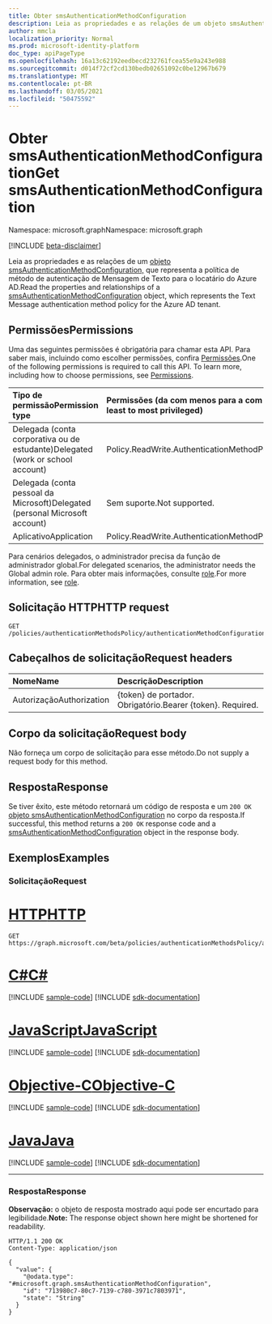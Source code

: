 ```yaml
---
title: Obter smsAuthenticationMethodConfiguration
description: Leia as propriedades e as relações de um objeto smsAuthenticationMethodConfiguration.
author: mmcla
localization_priority: Normal
ms.prod: microsoft-identity-platform
doc_type: apiPageType
ms.openlocfilehash: 16a13c62192eedbecd232761fcea55e9a243e988
ms.sourcegitcommit: d014f72cf2cd130bedb02651092c0be12967b679
ms.translationtype: MT
ms.contentlocale: pt-BR
ms.lasthandoff: 03/05/2021
ms.locfileid: "50475592"
---
```

# <a name="get-smsauthenticationmethodconfiguration"></a><span data-ttu-id="3d734-103">Obter smsAuthenticationMethodConfiguration</span><span class="sxs-lookup"><span data-stu-id="3d734-103">Get smsAuthenticationMethodConfiguration</span></span>
<span data-ttu-id="3d734-104">Namespace: microsoft.graph</span><span class="sxs-lookup"><span data-stu-id="3d734-104">Namespace: microsoft.graph</span></span>

[!INCLUDE [beta-disclaimer](../../includes/beta-disclaimer.md)]

<span data-ttu-id="3d734-105">Leia as propriedades e as relações de um [objeto smsAuthenticationMethodConfiguration,](../resources/smsauthenticationmethodconfiguration.md) que representa a política de método de autenticação de Mensagem de Texto para o locatário do Azure AD.</span><span class="sxs-lookup"><span data-stu-id="3d734-105">Read the properties and relationships of a [smsAuthenticationMethodConfiguration](../resources/smsauthenticationmethodconfiguration.md) object, which represents the Text Message authentication method policy for the Azure AD tenant.</span></span>

## <a name="permissions"></a><span data-ttu-id="3d734-106">Permissões</span><span class="sxs-lookup"><span data-stu-id="3d734-106">Permissions</span></span>
<span data-ttu-id="3d734-p101">Uma das seguintes permissões é obrigatória para chamar esta API. Para saber mais, incluindo como escolher permissões, confira [Permissões](/graph/permissions-reference).</span><span class="sxs-lookup"><span data-stu-id="3d734-p101">One of the following permissions is required to call this API. To learn more, including how to choose permissions, see [Permissions](/graph/permissions-reference).</span></span>

|<span data-ttu-id="3d734-109">Tipo de permissão</span><span class="sxs-lookup"><span data-stu-id="3d734-109">Permission type</span></span>|<span data-ttu-id="3d734-110">Permissões (da com menos para a com mais privilégios)</span><span class="sxs-lookup"><span data-stu-id="3d734-110">Permissions (from least to most privileged)</span></span>|
|:---|:---|
|<span data-ttu-id="3d734-111">Delegada (conta corporativa ou de estudante)</span><span class="sxs-lookup"><span data-stu-id="3d734-111">Delegated (work or school account)</span></span>|<span data-ttu-id="3d734-112">Policy.ReadWrite.AuthenticationMethod</span><span class="sxs-lookup"><span data-stu-id="3d734-112">Policy.ReadWrite.AuthenticationMethod</span></span>|
|<span data-ttu-id="3d734-113">Delegada (conta pessoal da Microsoft)</span><span class="sxs-lookup"><span data-stu-id="3d734-113">Delegated (personal Microsoft account)</span></span>|<span data-ttu-id="3d734-114">Sem suporte.</span><span class="sxs-lookup"><span data-stu-id="3d734-114">Not supported.</span></span>|
|<span data-ttu-id="3d734-115">Aplicativo</span><span class="sxs-lookup"><span data-stu-id="3d734-115">Application</span></span>|<span data-ttu-id="3d734-116">Policy.ReadWrite.AuthenticationMethod</span><span class="sxs-lookup"><span data-stu-id="3d734-116">Policy.ReadWrite.AuthenticationMethod</span></span>|

<span data-ttu-id="3d734-117">Para cenários delegados, o administrador precisa da função de administrador global.</span><span class="sxs-lookup"><span data-stu-id="3d734-117">For delegated scenarios, the administrator needs the Global admin role.</span></span> <span data-ttu-id="3d734-118">Para obter mais informações, consulte [role](/azure/active-directory/users-groups-roles/directory-assign-admin-roles#available-roles).</span><span class="sxs-lookup"><span data-stu-id="3d734-118">For more information, see [role](/azure/active-directory/users-groups-roles/directory-assign-admin-roles#available-roles).</span></span>

## <a name="http-request"></a><span data-ttu-id="3d734-119">Solicitação HTTP</span><span class="sxs-lookup"><span data-stu-id="3d734-119">HTTP request</span></span>

<!-- {
  "blockType": "ignored"
}
-->
``` http
GET /policies/authenticationMethodsPolicy/authenticationMethodConfigurations/sms
```

## <a name="request-headers"></a><span data-ttu-id="3d734-120">Cabeçalhos de solicitação</span><span class="sxs-lookup"><span data-stu-id="3d734-120">Request headers</span></span>
|<span data-ttu-id="3d734-121">Nome</span><span class="sxs-lookup"><span data-stu-id="3d734-121">Name</span></span>|<span data-ttu-id="3d734-122">Descrição</span><span class="sxs-lookup"><span data-stu-id="3d734-122">Description</span></span>|
|:---|:---|
|<span data-ttu-id="3d734-123">Autorização</span><span class="sxs-lookup"><span data-stu-id="3d734-123">Authorization</span></span>|<span data-ttu-id="3d734-p103">{token} de portador. Obrigatório.</span><span class="sxs-lookup"><span data-stu-id="3d734-p103">Bearer {token}. Required.</span></span>|

## <a name="request-body"></a><span data-ttu-id="3d734-126">Corpo da solicitação</span><span class="sxs-lookup"><span data-stu-id="3d734-126">Request body</span></span>
<span data-ttu-id="3d734-127">Não forneça um corpo de solicitação para esse método.</span><span class="sxs-lookup"><span data-stu-id="3d734-127">Do not supply a request body for this method.</span></span>

## <a name="response"></a><span data-ttu-id="3d734-128">Resposta</span><span class="sxs-lookup"><span data-stu-id="3d734-128">Response</span></span>

<span data-ttu-id="3d734-129">Se tiver êxito, este método retornará um código de resposta e um `200 OK` [objeto smsAuthenticationMethodConfiguration](../resources/smsauthenticationmethodconfiguration.md) no corpo da resposta.</span><span class="sxs-lookup"><span data-stu-id="3d734-129">If successful, this method returns a `200 OK` response code and a [smsAuthenticationMethodConfiguration](../resources/smsauthenticationmethodconfiguration.md) object in the response body.</span></span>

## <a name="examples"></a><span data-ttu-id="3d734-130">Exemplos</span><span class="sxs-lookup"><span data-stu-id="3d734-130">Examples</span></span>

### <a name="request"></a><span data-ttu-id="3d734-131">Solicitação</span><span class="sxs-lookup"><span data-stu-id="3d734-131">Request</span></span>

# <a name="http"></a>[<span data-ttu-id="3d734-132">HTTP</span><span class="sxs-lookup"><span data-stu-id="3d734-132">HTTP</span></span>](#tab/http)
<!-- {
  "blockType": "request",
  "name": "get_smsauthenticationmethodconfiguration"
}
-->
``` http
GET https://graph.microsoft.com/beta/policies/authenticationMethodsPolicy/authenticationMethodConfigurations/sms
```
# <a name="c"></a>[<span data-ttu-id="3d734-133">C#</span><span class="sxs-lookup"><span data-stu-id="3d734-133">C#</span></span>](#tab/csharp)
[!INCLUDE [sample-code](../includes/snippets/csharp/get-smsauthenticationmethodconfiguration-csharp-snippets.md)]
[!INCLUDE [sdk-documentation](../includes/snippets/snippets-sdk-documentation-link.md)]

# <a name="javascript"></a>[<span data-ttu-id="3d734-134">JavaScript</span><span class="sxs-lookup"><span data-stu-id="3d734-134">JavaScript</span></span>](#tab/javascript)
[!INCLUDE [sample-code](../includes/snippets/javascript/get-smsauthenticationmethodconfiguration-javascript-snippets.md)]
[!INCLUDE [sdk-documentation](../includes/snippets/snippets-sdk-documentation-link.md)]

# <a name="objective-c"></a>[<span data-ttu-id="3d734-135">Objective-C</span><span class="sxs-lookup"><span data-stu-id="3d734-135">Objective-C</span></span>](#tab/objc)
[!INCLUDE [sample-code](../includes/snippets/objc/get-smsauthenticationmethodconfiguration-objc-snippets.md)]
[!INCLUDE [sdk-documentation](../includes/snippets/snippets-sdk-documentation-link.md)]

# <a name="java"></a>[<span data-ttu-id="3d734-136">Java</span><span class="sxs-lookup"><span data-stu-id="3d734-136">Java</span></span>](#tab/java)
[!INCLUDE [sample-code](../includes/snippets/java/get-smsauthenticationmethodconfiguration-java-snippets.md)]
[!INCLUDE [sdk-documentation](../includes/snippets/snippets-sdk-documentation-link.md)]

---


### <a name="response"></a><span data-ttu-id="3d734-137">Resposta</span><span class="sxs-lookup"><span data-stu-id="3d734-137">Response</span></span>
<span data-ttu-id="3d734-138">**Observação:** o objeto de resposta mostrado aqui pode ser encurtado para legibilidade.</span><span class="sxs-lookup"><span data-stu-id="3d734-138">**Note:** The response object shown here might be shortened for readability.</span></span>
<!-- {
  "blockType": "response",
  "truncated": true,
  "@odata.type": "microsoft.graph.smsAuthenticationMethodConfiguration"
}
-->
``` http
HTTP/1.1 200 OK
Content-Type: application/json

{
  "value": {
    "@odata.type": "#microsoft.graph.smsAuthenticationMethodConfiguration",
    "id": "713980c7-80c7-7139-c780-3971c7803971",
    "state": "String"
  }
}
```

